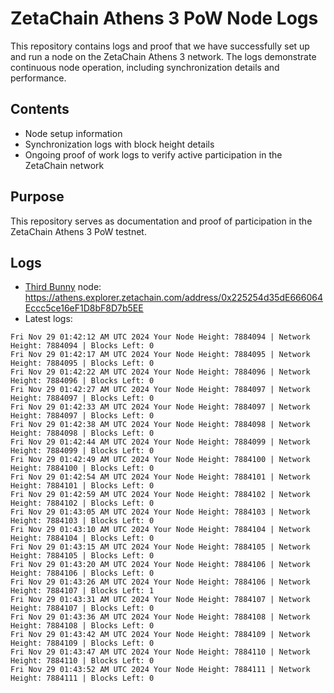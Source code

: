 # ZetaChain Athens 3 PoW Node Logs
This repository contains logs and proof that we have successfully set up and run a node on the ZetaChain Athens 3 network. The logs demonstrate continuous node operation, including synchronization details and performance.

## Contents
- Node setup information
- Synchronization logs with block height details
- Ongoing proof of work logs to verify active participation in the ZetaChain network

## Purpose
This repository serves as documentation and proof of participation in the ZetaChain Athens 3 PoW testnet.

## Logs

- [Third Bunny](https://thirdbunny.xyz/) node: https://athens.explorer.zetachain.com/address/0x225254d35dE666064Eccc5ce16eF1D8bF8D7b5EE
- Latest logs:
```
Fri Nov 29 01:42:12 AM UTC 2024 Your Node Height: 7884094 | Network Height: 7884094 | Blocks Left: 0
Fri Nov 29 01:42:17 AM UTC 2024 Your Node Height: 7884095 | Network Height: 7884095 | Blocks Left: 0
Fri Nov 29 01:42:22 AM UTC 2024 Your Node Height: 7884096 | Network Height: 7884096 | Blocks Left: 0
Fri Nov 29 01:42:27 AM UTC 2024 Your Node Height: 7884097 | Network Height: 7884097 | Blocks Left: 0
Fri Nov 29 01:42:33 AM UTC 2024 Your Node Height: 7884097 | Network Height: 7884097 | Blocks Left: 0
Fri Nov 29 01:42:38 AM UTC 2024 Your Node Height: 7884098 | Network Height: 7884098 | Blocks Left: 0
Fri Nov 29 01:42:44 AM UTC 2024 Your Node Height: 7884099 | Network Height: 7884099 | Blocks Left: 0
Fri Nov 29 01:42:49 AM UTC 2024 Your Node Height: 7884100 | Network Height: 7884100 | Blocks Left: 0
Fri Nov 29 01:42:54 AM UTC 2024 Your Node Height: 7884101 | Network Height: 7884101 | Blocks Left: 0
Fri Nov 29 01:42:59 AM UTC 2024 Your Node Height: 7884102 | Network Height: 7884102 | Blocks Left: 0
Fri Nov 29 01:43:05 AM UTC 2024 Your Node Height: 7884103 | Network Height: 7884103 | Blocks Left: 0
Fri Nov 29 01:43:10 AM UTC 2024 Your Node Height: 7884104 | Network Height: 7884104 | Blocks Left: 0
Fri Nov 29 01:43:15 AM UTC 2024 Your Node Height: 7884105 | Network Height: 7884105 | Blocks Left: 0
Fri Nov 29 01:43:20 AM UTC 2024 Your Node Height: 7884106 | Network Height: 7884106 | Blocks Left: 0
Fri Nov 29 01:43:26 AM UTC 2024 Your Node Height: 7884106 | Network Height: 7884107 | Blocks Left: 1
Fri Nov 29 01:43:31 AM UTC 2024 Your Node Height: 7884107 | Network Height: 7884107 | Blocks Left: 0
Fri Nov 29 01:43:36 AM UTC 2024 Your Node Height: 7884108 | Network Height: 7884108 | Blocks Left: 0
Fri Nov 29 01:43:42 AM UTC 2024 Your Node Height: 7884109 | Network Height: 7884109 | Blocks Left: 0
Fri Nov 29 01:43:47 AM UTC 2024 Your Node Height: 7884110 | Network Height: 7884110 | Blocks Left: 0
Fri Nov 29 01:43:52 AM UTC 2024 Your Node Height: 7884111 | Network Height: 7884111 | Blocks Left: 0
```
